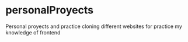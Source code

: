 # personalProyects
Personal proyects and practice cloning different websites for practice my knowledge of frontend 
